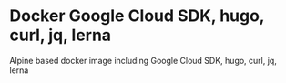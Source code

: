 # Docker Google Cloud SDK, hugo, curl, jq, lerna

Alpine based docker image including Google Cloud SDK, hugo, curl, jq, lerna
